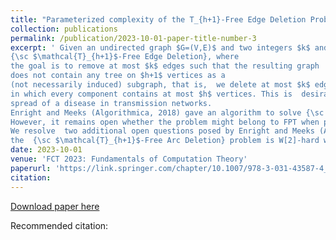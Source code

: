 ```yaml
---
title: "Parameterized complexity of the T_{h+1}-Free Edge Deletion Problem"
collection: publications
permalink: /publication/2023-10-01-paper-title-number-3
excerpt: ' Given an undirected graph $G=(V,E)$ and two integers $k$ and $h$, we study 
{\sc $\mathcal{T}_{h+1}$-Free Edge Deletion}, where
the goal is to remove at most $k$ edges such that the resulting graph 
does not contain any tree on $h+1$ vertices as a
(not necessarily induced) subgraph, that is,  we delete at most $k$ edges in order to obtain a graph
in which every component contains at most $h$ vertices. This is  desirable from the point of view of restricting the 
spread of a disease in transmission networks. 
Enright and Meeks (Algorithmica, 2018) gave an algorithm to solve {\sc $\mathcal{T}_{h+1}$-Free Edge Deletion} whose running time on an $n$-vertex graph $G$ of treewidth ${\sf tw}(G)$ is bounded by $O(({\sf tw}(G)h)^{2{\sf tw}(G)}n)$.
However, it remains open whether the problem might belong to FPT when parameterized only by the treewidth ${\sf tw}(G)$; they conjectured that treewidth alone is not enough, and that the problem is W[1]-hard with respect to this parameterization. We resolve this conjecture by showing that {\sc $\mathcal{T}_{h+1}$-Free Edge Deletion} is indeed W[1]-hard when parameterized by  ${\sf tw}(G)$ alone. 
We resolve  two additional open questions posed by Enright and Meeks (Algorithmica, 2018) concerning the complexity of  {\sc $\mathcal{T}_{h+1}$-Free Edge Deletion} on planar graphs and {\sc $\mathcal{T}_{h+1}$-Free Arc Deletion}. We prove that the {\sc $\mathcal{T}_{h+1}$-Free Edge Deletion} problem is NP-complete even when restricted to planar graphs. We also show that 
the  {\sc $\mathcal{T}_{h+1}$-Free Arc Deletion} problem is W[2]-hard when parameterized by the solution size on directed acyclic graphs.'
date: 2023-10-01
venue: 'FCT 2023: Fundamentals of Computation Theory'
paperurl: 'https://link.springer.com/chapter/10.1007/978-3-031-43587-4_16'
citation: 
---
```


[Download paper here](https://link.springer.com/chapter/10.1007/978-3-031-43587-4_16)

Recommended citation: 

